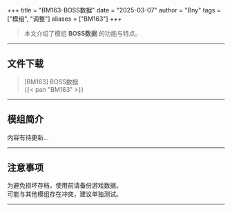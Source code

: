 +++
title = "BM163-BOSS数据"
date = "2025-03-07"
author = "Bny"
tags = ["模组", "调整"]
aliases = ["BM163"]
+++

> 本文介绍了模组 **BOSS数据** 的功能与特点。

---

## 文件下载

> [BM163] BOSS数据  
{{< pan "BM163" >}}  

---

## 模组简介

>  
内容有待更新...  

---

## 注意事项

>  
为避免损坏存档，使用前请备份游戏数据。  
可能与其他模组存在冲突，建议单独测试。  

---

